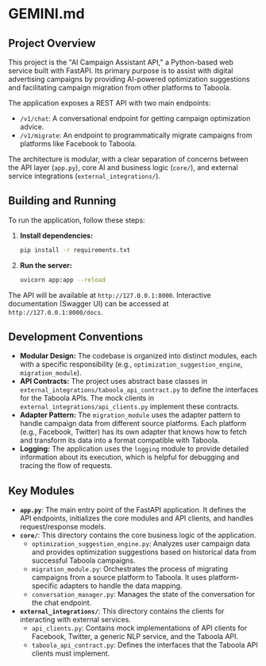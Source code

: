 # GEMINI.md

## Project Overview

This project is the "AI Campaign Assistant API," a Python-based web service built with FastAPI. Its primary purpose is to assist with digital advertising campaigns by providing AI-powered optimization suggestions and facilitating campaign migration from other platforms to Taboola.

The application exposes a REST API with two main endpoints:
*   `/v1/chat`: A conversational endpoint for getting campaign optimization advice.
*   `/v1/migrate`: An endpoint to programmatically migrate campaigns from platforms like Facebook to Taboola.

The architecture is modular, with a clear separation of concerns between the API layer (`app.py`), core AI and business logic (`core/`), and external service integrations (`external_integrations/`).

## Building and Running

To run the application, follow these steps:

1.  **Install dependencies:**
    ```bash
    pip install -r requirements.txt
    ```

2.  **Run the server:**
    ```bash
    uvicorn app:app --reload
    ```

The API will be available at `http://127.0.0.1:8000`. Interactive documentation (Swagger UI) can be accessed at `http://127.0.0.1:8000/docs`.

## Development Conventions

*   **Modular Design:** The codebase is organized into distinct modules, each with a specific responsibility (e.g., `optimization_suggestion_engine`, `migration_module`).
*   **API Contracts:** The project uses abstract base classes in `external_integrations/taboola_api_contract.py` to define the interfaces for the Taboola APIs. The mock clients in `external_integrations/api_clients.py` implement these contracts.
*   **Adapter Pattern:** The `migration_module` uses the adapter pattern to handle campaign data from different source platforms. Each platform (e.g., Facebook, Twitter) has its own adapter that knows how to fetch and transform its data into a format compatible with Taboola.
*   **Logging:** The application uses the `logging` module to provide detailed information about its execution, which is helpful for debugging and tracing the flow of requests.

## Key Modules

*   **`app.py`**: The main entry point of the FastAPI application. It defines the API endpoints, initializes the core modules and API clients, and handles request/response models.
*   **`core/`**: This directory contains the core business logic of the application.
    *   `optimization_suggestion_engine.py`: Analyzes user campaign data and provides optimization suggestions based on historical data from successful Taboola campaigns.
    *   `migration_module.py`: Orchestrates the process of migrating campaigns from a source platform to Taboola. It uses platform-specific adapters to handle the data mapping.
    *   `conversation_manager.py`: Manages the state of the conversation for the chat endpoint.
*   **`external_integrations/`**: This directory contains the clients for interacting with external services.
    *   `api_clients.py`: Contains mock implementations of API clients for Facebook, Twitter, a generic NLP service, and the Taboola API.
    *   `taboola_api_contract.py`: Defines the interfaces that the Taboola API clients must implement.
